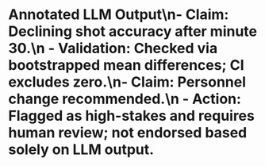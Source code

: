 # Annotated LLM Output\n- Claim: Declining shot accuracy after minute 30.\n  - Validation: Checked via bootstrapped mean differences; CI excludes zero.\n- Claim: Personnel change recommended.\n  - Action: Flagged as high-stakes and requires human review; not endorsed based solely on LLM output.